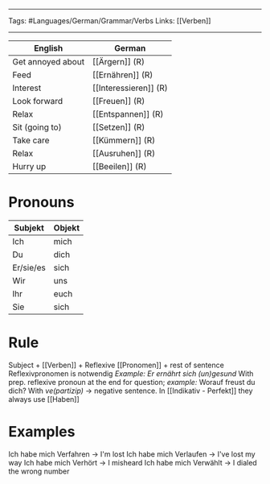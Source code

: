 ___
Tags: #Languages/German/Grammar/Verbs 
Links: [[Verben]]
___
English | German
------------ | ------------
Get annoyed about | [[Ärgern]] (R)
Feed | [[Ernähren]] (R)
Interest | [[Interessieren]] (R)
Look forward | [[Freuen]] (R)
Relax | [[Entspannen]] (R)
Sit (going to) | [[Setzen]] (R)
Take care | [[Kümmern]] (R)
Relax | [[Ausruhen]] (R)
Hurry up | [[Beeilen]] (R)

# Pronouns
| Subjekt   | Objekt |
| --------- | ------ |
| Ich       | mich   |
| Du        | dich   |
| Er/sie/es | sich   |
| Wir       | uns    |
| Ihr       | euch   |
| Sie       | sich   |

# Rule
Subject + [[Verben]] + Reflexive [[Pronomen]] + rest of sentence
Reflexivpronomen is notwendig
*Example: Er ernährt sich (un)gesund* 
With prep. reflexive pronoun at the end for question; *example:* Worauf freust du dich?
With *ve(partizip)* -> negative sentence.
In [[Indikativ - Perfekt]] they always use [[Haben]]

# Examples
Ich habe mich Verfahren -> I'm lost
Ich habe mich Verlaufen -> I've lost my way
Ich habe mich Verhört ->  I misheard
Ich habe mich Verwählt -> I dialed the wrong number